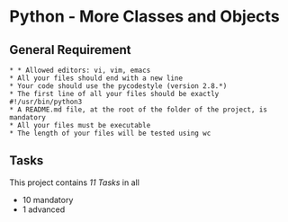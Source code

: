 # Python - More Classes and Objects

## General Requirement
	* * Allowed editors: vi, vim, emacs
	* All your files should end with a new line
	* Your code should use the pycodestyle (version 2.8.*)
	* The first line of all your files should be exactly #!/usr/bin/python3
	* A README.md file, at the root of the folder of the project, is mandatory
	* All your files must be executable
	* The length of your files will be tested using wc

## Tasks
This project contains *11 Tasks* in all
- 10 mandatory
- 1 advanced

